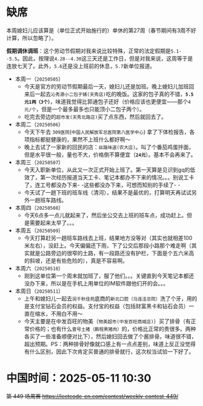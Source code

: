 
# 缺席

本周媳妇儿应该算是（单位正式开始施行的）单休的第27周（春节期间有3周不好计算，所以忽略了）。

**假期调休调班**：这个劳动节假期对我来说比较特殊，正常的法定假期是`5.1--5.5`。因此，按理说`4.28--4.30`这三天还是工作日，但是对我来说，这周等于是连放七天了。此外，`5.6`还是没上班前的休息，`5.7`新单位报道。

- 本周一（`20250505`） 
  * 今天是官方的劳动节假期最后一天，媳妇儿还是加班。晚上媳妇儿加班回来后一起去`沁秀源小二包子铺(天秀店)`吃的晚饭。这家的包子真的不错，**`5.5元1两（3个）`**，味道我觉得比郭通包子还好（价格应该也更便宜——那个`4元/个`，但是一个最多最多也只能顶小二包子两个）。
  * 吃完去旁边的`超市发(天秀北路店)`买了点东西，然后就回去了。
- 本周二（`20250506`） 
  * 今天下午去 `309医院`(`中国人民解放军总医院第八医学中心`) 拿了下体检报告，各项指标都挺健康的，果然不上班什么都好啊～
  * 晚上去试了一家新的回民的店：`丝路味道(农大店)`。叫了个番茄鸡蛋拌面，但是水平很一般，量也不大，价格倒不算便宜（**`24元`**）。基本不会再来了。
- 本周三（`20250507`） 
  * 今天入职新单位，从此又一次正式开始上班了。第一天算是见识到gq的低效了，第一次经历报道当天工卡、笔记本都办不下来的情况。。。别说工卡了，连工号都没办下来- -这些都没办下来，可想而知别的手续了- -
  * 今天试了一趟下班的班车线（清河），结果不是最优的，打算明天再试试另外一趟班车路线。
- 本周四（`20250508`） 
  * 今天6点多一点儿就起来了，然后坐公交去上班的班车点，成功赶上。但是需要起来太早了。。。
- 本周五（`20250509`） 
  * 今天打算赶另一趟班车路线去上班，结果地方没等对（其实也就相差100米左右），没赶上。今天偏偏还下雨，下了公交后那段小路那个难走啊（其实就是公路旁边的很窄的土路，有一段路还没有护栏，下面是个五六米高的斜坡，还是有些危险的），真是不容易啊。
- 本周六（`20250510`） 
  * 刚到这单位第一个周末就加班了，服了他们。。。关键直到今天笔记本都还没办下来，所以是在手机上用单位的IM软件跟他们开的会。。。
- 本周日（`20250511`） 
  * 上午和媳妇儿一起去`润千秋佳苑`底商的`新北口腔（马连洼总院）`洗了个牙，用的是支付宝钻石会员的权益。支付宝的权益（包括财富黑卡和钻石会员）一直在缩水，不用白不用～
  * 今天主要是在中发百旺的物美（`物美超市(中发百旺商城店)`）买了排骨（有正常价格的；也有什么`壹号土猪（鹏程黑猪肉）`的，价格比正常的贵很多。两种各买了一些准备顺便对比下），然后媳妇回去做了个酱排骨。味道很不错，超出预期。PS：两种排骨好像就口感上有一点点差别，味道上反正没觉得有什么区别，因此下次肯定买普通的排骨就行，这次权当试验一下好了。

# 中国时间：2025-05-11 10:30

~~第 449 场周赛 https://leetcode-cn.com/contest/weekly-contest-449/~~
